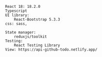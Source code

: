 
    React 18: 18.2.0
    Typescript
    UI library:
        React-Bootstrap 5.3.3
    css: sass,

    State manager:
        reduxjs/toolkit
    Testing:
        React Testing Library
    View: https://api-github-todo.netlify.app/

